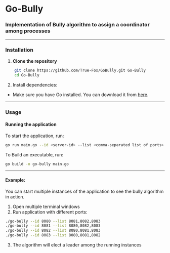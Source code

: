# Go-Bully

### Implementation of Bully algorithm to assign a coordinator among processes

---

### Installation 

1. **Clone the repository**
```sh
    git clone https://github.com/True-Fox/GoBully.git Go-Bully
    cd Go-Bully
```

2. Install dependencies:
- Make sure you have Go installed. You can download it from [here](https://go.dev/dl/).

---

### Usage
#### Running the application
To start the application, run:
```sh
go run main.go --id <server-id> --list <comma-separated list of ports>
```
To Build an executable, run:
```sh
go build -o go-bully main.go
```

---

#### Example:
You can start multiple instances of the application to see the bully algorithm in action.
1. Open multiple terminal windows
2. Run application with different ports:
```sh
./go-bully --id 8080 --list 8081,8082,8083
./go-bully --id 8081 --list 8080,8082,8083
./go-bully --id 8082 --list 8080,8081,8083
./go-bully --id 8083 --list 8080,8081,8082
```
3. The algorithm will elect a leader among the running instances
